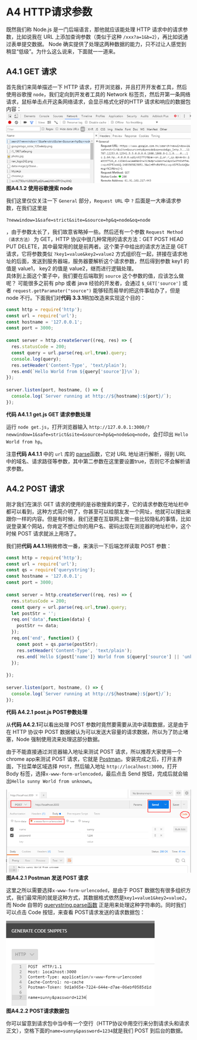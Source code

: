 # A4 HTTP请求参数

既然我们称 Node.js 是一门后端语言，那他就应该能处理 HTTP 请求中的请求参数，比如说我在 URL 上添加查询参数（类似于这种 `/xxx?a=1&b=2`），再比如说通过表单提交数据。 Node 确实提供了处理这两种数据的能力，只不过让人感觉到稍显“低级”。为什么这么说来，下面就一一道来。  

## A4.1 GET 请求

首先我们来简单描述一下 HTTP 请求，打开浏览器，并且打开开发者工具，然后使用谷歌搜 `node`，我们定向到开发者工具的 Network 标签页，然后开第一条网络请求，鼠标单击点开这条网络请求，会显示格式化好的HTTP 请求和响应的数据包内容：  
![谷歌搜索](assets/image/google_search.png)  
**图A4.1.2 使用谷歌搜索 node**  

我们这里仅仅关注一下 `General` 部分，`Request URL` 中 `?` 后面是一大串请求参数，在我们这里是

`?newwindow=1&safe=strict&site=&source=hp&q=node&oq=node`

，由于参数太长了，我们故意省略掉一些。然后还有一个参数 `Request Method（请求方法）` 为 GET，HTTP 协议中很几种常用的请求方法：GET POST HEAD PUT DELETE，其中最常用的就是前两者。这个栗子中给出的请求方法正是 GET 请求，它将参数类似 `?key1=value&key2=value2` 方式组织在一起，拼接在请求地址的后面，发送到服务器端，服务器要解析这个请求参数，然后得到参数 key1 的值是 value1， key2 的值是 value2，继而进行逻辑处理。  
具体到上面这个栗子中，我们要在后端取到 `source` 这个参数的值，应该怎么做呢？ 可能很多之前有 php 或者 java 经验的开发者，会通过 `$_GET['source']` 或者 `request.getParamater("source")` 能够轻而易举的把这件事给办了，但是 node 不行。下面我们对**代码 3.3.1**稍加改造来实现这个目的：

```javascript
const http = require('http');
const url = require('url');
const hostname = '127.0.0.1';
const port = 3000;

const server = http.createServer((req, res) => {
  res.statusCode = 200;
  const query = url.parse(req.url,true).query;
  console.log(query);
  res.setHeader('Content-Type', 'text/plain');
  res.end(`Hello World from ${query['source']}\n`);
});

server.listen(port, hostname, () => {
  console.log(`Server running at http://${hostname}:${port}/`);
});
```

**代码 A4.1.1 get.js GET 请求参数处理**  

运行 `node get.js`，打开浏览器输入 `http://127.0.0.1:3000/?newwindow=1&safe=strict&site=&source=hp&q=node&oq=node`，会打印出 `Hello World from hp`。

注意**代码 A4.1.1** 中的 `url` 库的 [parse](https://nodejs.org/dist/latest-v6.x/docs/api/url.html#url_url_parse_urlstring_parsequerystring_slashesdenotehost)函数，它对 URL 地址进行解析，得到 URL 中的域名、请求路径等参数，其中第二参数在这里要设置true，否则它不会解析请求参数。 

## A4.2 POST 请求

刚才我们在演示 GET 请求的使用的是谷歌搜索的栗子，它的请求参数在地址栏中都可以看到，这种方式简介明了，你甚至可以给朋友发一个网址，他就可以搜出来跟你一样的内容。但是有时候，我们还要在互联网上做一些比较隐私的事情，比如说登录某个网站，你肯定不想让你的用户名、密码出现在浏览器的地址栏中，这个时候 POST 请求就派上用场了。

我们把**代码 A4.1.1**稍微修改一番，来演示一下后端怎样读取 POST 参数：

```javascript
const http = require('http');
const url = require('url');
const qs = require('querystring');
const hostname = '127.0.0.1';
const port = 3000;

const server = http.createServer((req, res) => {
  res.statusCode = 200;
  const query = url.parse(req.url,true).query;
  let postStr = '';
  req.on('data',function(data) {				
    postStr += data;
  });
  req.on('end', function() {
    const post = qs.parse(postStr);
    res.setHeader('Content-Type', 'text/plain');
    res.end(`Hello ${post['name']} World from ${query['source'] || 'unknown'}\n`);
  });
  
});

server.listen(port, hostname, () => {
  console.log(`Server running at http://${hostname}:${port}/`);
});
```

**代码 A4.2.1 post.js POST参数处理**

从**代码 A4.2.1**可以看出处理 POST 参数时竟然要需要从流中读取数据，这是由于在 HTTP 协议中 POST 数据被认为可以发送大容量的请求数据，所以为了防止堵塞，Node 强制使用流来处理这部分数据。

由于不能直接通过浏览器输入地址来测试 POST 请求，所以推荐大家使用一个 chrome app来测试 POST 请求，它就是 [Postman](https://chrome.google.com/webstore/detail/postman/fhbjgbiflinjbdggehcddcbncdddomop?utm_source=chrome-ntp-icon)。安装完成之后，打开主界面，下拉菜单区域选择 `POST`，然后输入地址 `http://localhost:3000`，打开 Body 标签，选择`x-www-form-urlencoded`，最后点击 Send 按钮，完成后就会输出`Hello sunny World from unknown`。

![Postman 发送 POST 请求](assets/image/postman_post.png)  
**图A4.2.1 Postman 发送 POST 请求**

这里之所以需要选择`x-www-form-urlencoded`，是由于 POST 数据包有很多组织方式，我们最常用的就是这种方式，其数据格式依然是`key1=value1&key2=value2`，而 Node 自带的 [querystring.parse函数](https://nodejs.org/dist/latest-v6.x/docs/api/querystring.html#querystring_querystring_parse_str_sep_eq_options) 正是用来处理这种字符串的。同时我们可以点击 Code 按钮，来查看 POST请求发送的请求数据包：

![POST请求数据包](assets/image/post_package.png)  
**图A4.2.2 POST请求数据包**

你可以留意到请求包中当中有一个空行（HTTP协议中用空行来分割请求头和请求正文），空格下面的`name=sunny&password=1234`就是我们 POST 到后台的数据。
